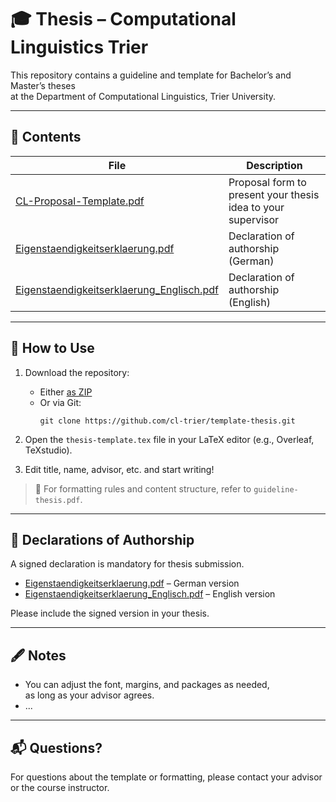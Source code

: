 # 🎓 Thesis – Computational Linguistics Trier

This repository contains a guideline and template for Bachelor’s and Master’s theses  
at the Department of Computational Linguistics, Trier University.

---

## 📂 Contents

| File | Description |
|------|-------------|
| [CL-Proposal-Template.pdf](CL-Proposal-Template.pdf) | Proposal form to present your thesis idea to your supervisor |
| [Eigenstaendigkeitserklaerung.pdf](Eigenstaendigkeitserklaerung.pdf) | Declaration of authorship (German) |
| [Eigenstaendigkeitserklaerung_Englisch.pdf](Eigenstaendigkeitserklaerung_Englisch.pdf) | Declaration of authorship (English) |

---

## 🚀 How to Use

1. Download the repository:
   - Either [as ZIP](https://github.com/cl-trier/template-thesis/archive/refs/heads/main.zip)
   - Or via Git:  
     ```
     git clone https://github.com/cl-trier/template-thesis.git
     ```

2. Open the `thesis-template.tex` file in your LaTeX editor (e.g., Overleaf, TeXstudio).

3. Edit title, name, advisor, etc. and start writing!

> 📌 For formatting rules and content structure, refer to `guideline-thesis.pdf`.

---

## 📄 Declarations of Authorship

A signed declaration is mandatory for thesis submission.

- [Eigenstaendigkeitserklaerung.pdf](Eigenstaendigkeitserklaerung.pdf) – German version
- [Eigenstaendigkeitserklaerung_Englisch.pdf](./Eigenstaendigkeitserklaerung_Englisch.pdf) – English version

Please include the signed version in your thesis.

---

## 🖋 Notes

- You can adjust the font, margins, and packages as needed,  
  as long as your advisor agrees.
- ...

---

## 📬 Questions?

For questions about the template or formatting,
please contact your advisor or the course instructor.
